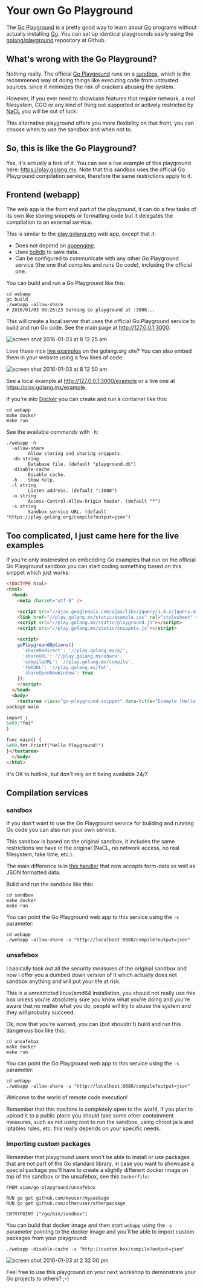 # Your own Go Playground

The [Go Playground][2] is a pretty good way to learn about [Go][1] programs
without actually installing [Go][1]. You can set up identical playgrounds
easily using the [golang/playground][3] repository at Github.

## What's wrong with the Go Playground?

Nothing really. The official [Go Playground][1] runs on a [sandbox][5], which
is the recommened way of doing things like executing code from untrusted
sources, since it minimizes the risk of crackers abusing the system.

However, if you ever need to showcase features that require network, a real
filesystem, CGO or any kind of thing not supported or actively restricted by
[NaCL](https://developer.chrome.com/native-client) you will be out of luck.

This alternative playground offers you more flexibility on that front, you can
choose when to use the sandbox and when not to.

## So, this is like the Go Playground?

Yes, it's actually a fork of it. You can see a live example of this playground
here: https://play.golang.mx. Note that this sandbox uses the official Go
Playground compilation service, therefore the same restrictions apply to it.

## Frontend (webapp)

The web app is the front end part of the playground, it can do a few tasks of
its own like storing snippets or formatting code but it delegates the
compilation to an external service.

This is similar to the
[play.golang.org](https://github.com/golang/playground/tree/master/app) web
app, except that it:

* Does not depend on [appengine](https://cloud.google.com/appengine/docs/go/reference).
* Uses [boltdb](https://github.com/boltdb/bolt) to save data.
* Can be configured to communicate with any other Go Playground service (the
  one that compiles and runs Go code), including the official one.

You can build and run a Go Playground like this:

```
cd webapp
go build
./webapp -allow-share
# 2016/01/03 08:26:23 Serving Go playground at :3000...
```

This will create a local server that uses the official Go Playground service to
build and run Go code. See the main page at http://127.0.0.1:3000.

![screen shot 2016-01-03 at 8 12 25 am](https://cloud.githubusercontent.com/assets/385670/12079146/1de8c24a-b1f4-11e5-87b9-10f0a22054e5.png)

Love those nice [live
examples](https://golang.org/pkg/strings/#example_Contains) on the golang.org
site? You can also embed them in your website using a few lines of code:

![screen shot 2016-01-03 at 8 12 50 am](https://cloud.githubusercontent.com/assets/385670/12079219/9fd19f14-b1f6-11e5-949e-f36561a7f0ff.png)

See a local example at http://127.0.0.1:3000/example or a live one at
https://play.golang.mx/example.

If you're into [Docker][4] you can create and run a container like this:

```
cd webapp
make docker
make run
```

See the available commands with `-h`:

```
./webapp -h
  -allow-share
        Allow storing and sharing snippets.
  -db string
        Database file. (default "playground.db")
  -disable-cache
        Disable cache.
  -h    Show help.
  -l string
        Listen address. (default ":3000")
  -o string
        Access-Control-Allow-Origin header. (default "*")
  -s string
        Sandbox service URL. (default "https://play.golang.org/compile?output=json")
```

## Too complicated, I just came here for the live examples

If you're only insterested on embedding Go examples that run on the official Go
Playground sandbox you can start coding something based on this snippet which
just works:

```html
<!DOCTYPE html>
<html>
  <head>
    <meta charset="utf-8" />

    <script src="//ajax.googleapis.com/ajax/libs/jquery/1.8.2/jquery.min.js"></script>
    <link href="//play.golang.mx/static/example.css" rel="stylesheet" type="text/css" />
    <script src="//play.golang.mx/static/playground.js"></script>
    <script src="//play.golang.mx/static/snippets.js"></script>

    <script>
    goPlaygroundOptions({
      'shareRedirect': '//play.golang.mx/p/',
      'shareURL': '//play.golang.mx/share',
      'compileURL': '//play.golang.mx/compile',
      'fmtURL': '//play.golang.mx/fmt',
      'shareOpenNewWindow': true
    });
    </script>
  </head>
  <body>
    <textarea class="go-playground-snippet" data-title="Example (Hello Playground!)">
package main

import (
&#09;"fmt"
)

func main() {
&#09;fmt.Printf("Hello Playground!")
}</textarea>
  </body>
</html>
```

It's OK to hotlink, but don't rely on it being available 24/7.

## Compilation services

### sandbox

If you don't want to use the Go Playground service for building and running Go
code you can also run your own service.

This sandbox is based on the original sandbox, it includes the same
restrictions we have in the original (NaCL, no network access, no real
filesystem, fake time, etc.).

The main difference is in [this
handler](https://github.com/xiam/go-playground/blob/62d009ae93973b450ac72d52d78bbab780803090/sandbox/sandbox.go#L51)
that now accepts form-data as well as JSON formatted data.

Build and run the sandbox like this:

```
cd sandbox
make docker
make run
```

You can point the Go Playground web app to this service using the `-s`
parameter:

```
cd webapp
./webapp -allow-share -s "http://localhost:8080/compile?output=json"
```

### unsafebox

I basically took out all the security measures of the original sandbox and now
I offer you a dumbed down version of it which actually does not sandbox
anything and will put your life at risk.

This is a unrestricted linux/amd64 installation, you should not really use this
box unless you're absolutely sure you know what you're doing and you're aware
that no matter what you do, people will try to abuse the system and they will
probably succeed.

Ok, now that you're warned, you can (but shouldn't) build and run this
dangerous box like this:

```
cd unsafebox
make docker
make run
```

You can point the Go Playground web app to this service using the `-s`
parameter:

```
cd webapp
./webapp -allow-share -s "http://localhost:8080/compile?output=json"
```

Welcome to the world of remote code execution!

Remember that this machine is completely open to the world, if you plan to
upload it to a public place you should take some other containment measures,
such as not using root to run the sandbox, using chroot jails and iptables
rules, etc. this really depends on your specific needs.

### Importing custom packages

Remember that playground users won't be able to install or use packages that
are not part of the Go standard library, in case you want to showcase a special
package you'll have to create a slightly different docker image on top of the
sandbox or the unsafebox, see this `Dockerfile`:

```
FROM xiam/go-playground/unsafebox

RUN go get github.com/myuser/mypackage
RUN go get github.com/otheruser/otherpackage

ENTRYPOINT ["/go/bin/sandbox"]
```

You can build that docker image and then start `webapp` using the `-s`
parameter pointing to the docker image and you'll be able to import custom
packages from your playground:

```
./webapp -disable-cache -s "http://custom.box/compile?output=json"
```

![screen shot 2016-01-03 at 2 32 00 pm](https://cloud.githubusercontent.com/assets/385670/12080650/d6037186-b226-11e5-8bd1-3b98627a1e03.png)

Feel free to use this playground on your next workshop to demonstrate your Go
projects to others? ;-)

[1]: https://www.golang.org/
[2]: https://play.golang.org/
[3]: https://github.com/golang/playground
[4]: https://www.docker.com/
[5]: https://en.wikipedia.org/wiki/Sandbox_(computer_security)
